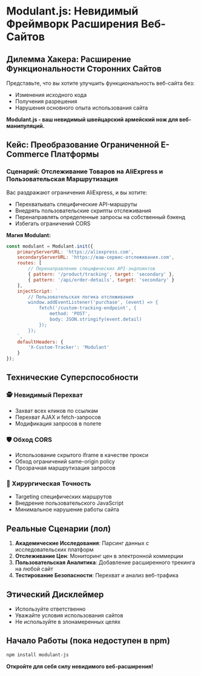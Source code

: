 # Modulant.js: Невидимый Фреймворк Расширения Веб-Сайтов

## Дилемма Хакера: Расширение Функциональности Сторонних Сайтов

Представьте, что вы хотите улучшить функциональность веб-сайта без:
- Изменения исходного кода
- Получения разрешения
- Нарушения основного опыта использования сайта

**Modulant.js - ваш невидимый швейцарский армейский нож для веб-манипуляций.**

## Кейс: Преобразование Ограниченной E-Commerce Платформы

### Сценарий: Отслеживание Товаров на AliExpress и Пользовательская Маршрутизация

Вас раздражают ограничения AliExpress, и вы хотите:
- Перехватывать специфические API-маршруты
- Внедрять пользовательские скрипты отслеживания
- Перенаправлять определенные запросы на собственный бэкенд
- Избегать ограничений CORS

**Магия Modulant:**
```javascript
const modulant = Modulant.init({
    primaryServerURL: 'https://aliexpress.com',
    secondaryServerURL: 'https://ваш-сервис-отслеживания.com',
    routes: [
        // Перенаправление специфических API-эндпоинтов
        { pattern: '/product/tracking', target: 'secondary' },
        { pattern: '/api/order-details', target: 'secondary' }
    ],
    injectScript: `
        // Пользовательская логика отслеживания
        window.addEventListener('purchase', (event) => {
            fetch('/custom-tracking-endpoint', {
                method: 'POST',
                body: JSON.stringify(event.detail)
            });
        });
    `,
    defaultHeaders: {
        'X-Custom-Tracker': 'Modulant'
    }
});
```

## Технические Суперспособности

### 🕵️ Невидимый Перехват
- Захват всех кликов по ссылкам
- Перехват AJAX и fetch-запросов
- Модификация запросов в полете

### 🛡️ Обход CORS
- Использование скрытого iframe в качестве прокси
- Обход ограничений same-origin policy
- Прозрачная маршрутизация запросов

### 🧬 Хирургическая Точность
- Targeting специфических маршрутов
- Внедрение пользовательского JavaScript
- Минимальное нарушение работы сайта

## Реальные Сценарии (лол)

1. **Академические Исследования**: Парсинг данных с исследовательских платформ
2. **Отслеживание Цен**: Мониторинг цен в электронной коммерции
3. **Пользовательская Аналитика**: Добавление расширенного трекинга на любой сайт
4. **Тестирование Безопасности**: Перехват и анализ веб-трафика

## Этический Дисклеймер
- Используйте ответственно
- Уважайте условия использования сайтов
- Не используйте в злонамеренных целях

## Начало Работы (пока недоступен в npm)
```bash
npm install modulant-js
```

**Откройте для себя силу невидимого веб-расширения!**
